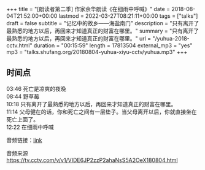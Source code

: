 +++
title = "[朗读者第二季] 作家余华朗读《在细雨中呼喊》"
date = 2018-08-04T21:52:00+00:00
lastmod = 2022-03-27T08:21:11+00:00
tags = ["talks"]
draft = false
subtitle = "记忆中的故乡——海盐南门"
description = "只有离开了最熟悉的地方以后，再回来才知道真正的财富在哪里。"
summary = "只有离开了最熟悉的地方以后，再回来才知道真正的财富在哪里。"
url = "/yuhua-2018-cctv.html"
duration = "00:15:59"
length = 17813504
external_mp3 = "yes"
mp3 = "talks.shufang.org/20180804-yuhua-xiyu-cctv/yuhua.mp3"
+++

## 时间点

03:46 死亡是凉爽的夜晚  
08:44 野草莓  
10:18 只有离开了最熟悉的地方以后，再回来才知道真正的财富在哪里。  
11:14 父母健在的话，你和死亡之间有一层垫子。当父母离开以后，你就直接坐在死亡上面了。  
12:22 在细雨中呼喊

音频链接：[link](https://talks.shufang.org/20180804-yuhua-xiyu-cctv/yuhua.mp3)

音频来源 <https://tv.cctv.com/v/v1/VIDE6JP2zzP2ahaNsS5A2OeX180804.html>
